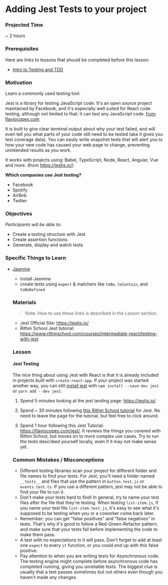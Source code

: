 # Adding Jest Tests to your project

### Projected Time

~ 2 hours

### Prerequisites

Here are links to lessons that should be completed before this lesson:

- [Intro to Testing and TDD](testing-and-tdd.md)

### Motivation

Learn a commonly used testing tool.

Jest is a library for testing JavaScript code. It's an open source project maintained by Facebook, and it's especially well suited for React code testing, although not limited to that: it can test any JavaScript code. [from flaviocopes.com](https://flaviocopes.com/jest/)

It is built to give clear terminal output about why your test failed, and will even tell you what parts of your code still need to be tested (aka it gives you test coverage data). You can easily write snapshot tests that will alert you to how your new code has caused your web page to change, preventing unintended results as you work.

It works with projects using: Babel, TypeScript, Node, React, Angular, Vue and more. (from https://jestjs.io/)

**Which companies use Jest testing?**

- Facebook
- Spotify
- AirBnb
- Twitter

### Objectives

_Participants will be able to:_

- Create a testing structure with Jest
- Create assertion functions
- Generate, display and watch tests

### Specific Things to Learn

- [Jasmine](https://jasmine.github.io/index.html)
  - install Jasmine
  - create tests using `expect` & matchers like `toBe`, `toContain`, and `toBeDefined`


  ### Materials
  > Note:  How to use these links is described in the Lesson section.

  - Jest Official Site: https://jestjs.io/
  - Rithm School Jest tutorial: https://www.rithmschool.com/courses/intermediate-react/testing-with-jest
  ### Lesson

  #### Jest Testing

  The nice thing about using Jest with React is that it is already included in projects built with `create-react-app`.  If your project was started another way, you can still [install jest](https://jestjs.io/docs/getting-started) with `npm install --save-dev jest` or `yarn add --dev jest`.

  1. Spend 5 minutes looking at the jest landing page: https://jestjs.io/

  2. Spend ~ 30 minutes following [this Rithm School tutorial]( https://www.rithmschool.com/courses/intermediate-react/testing-with-jest) for Jest. No need to leave the page for the tutorial, but feel free to click around.

  3. Spend 1 hour following this Jest Tutorial: https://flaviocopes.com/jest/.  It reviews the things you covered with Rithm School, but moves on to more complex use cases.  Try to run the tests described yourself locally, even if it may not make sense yet.

  ### Common Mistakes / Misconceptions

  - Different testing libraries scan your project for different folder and file names to find your tests. For Jest, you'll need a folder named `__tests__` and files that use the pattern in `button.test.js` or `events.test.ts`. If you use a different pattern, jest may not be able to find your file to run it.
  - Don't make your tests hard to find!  In general, try to name your test files after the file that they're testing. When testing `list-item.js`, if you name your test file `list-item.test.js`, it's easy to see what it's supposed to be testing when you or a coworker come back later.
  - Remember: you can get "false positives" and "false negatives" in tests. That's why it's good to follow a Red-Green-Refactor pattern, and make sure that your tests fail before implementing the code to make them pass.
  - A test with no expectations in it will pass. Don't forget to add at least one `expect` to every `it` function, or you could end up with this false positive.
  - Pay attention to when you are writing tests for Asynchronous code. The testing engine might complete before asynchronous code has completed running, giving you unreliable tests. The biggest clue is usually that a test passes sometimes but not others even though you haven't made any changes.
